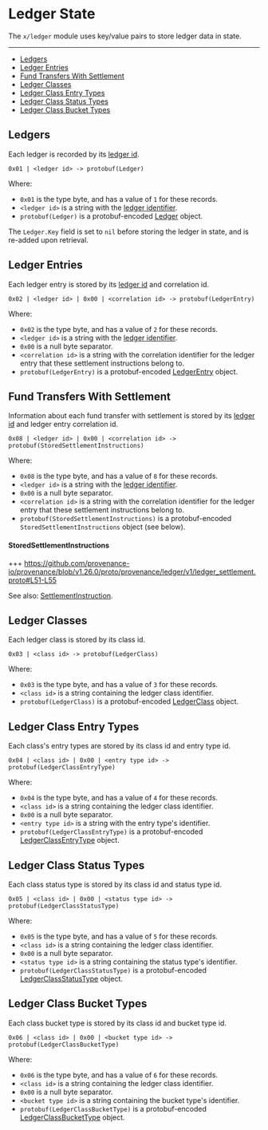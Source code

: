 # Ledger State

The `x/ledger` module uses key/value pairs to store ledger data in state.

---
<!-- TOC -->
  - [Ledgers](#ledgers)
  - [Ledger Entries](#ledger-entries)
  - [Fund Transfers With Settlement](#fund-transfers-with-settlement)
  - [Ledger Classes](#ledger-classes)
  - [Ledger Class Entry Types](#ledger-class-entry-types)
  - [Ledger Class Status Types](#ledger-class-status-types)
  - [Ledger Class Bucket Types](#ledger-class-bucket-types)


## Ledgers

Each ledger is recorded by its [ledger id](01_concepts.md#ledger-identifiers).

```
0x01 | <ledger id> -> protobuf(Ledger)
```

Where:
* `0x01` is the type byte, and has a value of `1` for these records.
* `<ledger id>` is a string with the [ledger identifier](01_concepts.md#ledger-identifiers).
* `protobuf(Ledger)` is a protobuf-encoded [Ledger](03_messages.md#ledger) object.

The `Ledger.Key` field is set to `nil` before storing the ledger in state, and is re-added upon retrieval.


## Ledger Entries

Each ledger entry is stored by its [ledger id](01_concepts.md#ledger-identifiers) and correlation id.

```
0x02 | <ledger id> | 0x00 | <correlation id> -> protobuf(LedgerEntry)
```

Where:
* `0x02` is the type byte, and has a value of `2` for these records.
* `<ledger id>` is a string with the [ledger identifier](01_concepts.md#ledger-identifiers).
* `0x00` is a null byte separator.
* `<correlation id>` is a string with the correlation identifier for the ledger entry that these settlement instructions belong to.
* `protobuf(LedgerEntry)` is a protobuf-encoded [LedgerEntry](03_messages.md#ledgerentry) object.


## Fund Transfers With Settlement

Information about each fund transfer with settlement is stored by its [ledger id](01_concepts.md#ledger-identifiers) and ledger entry correlation id.

```
0x08 | <ledger id> | 0x00 | <correlation id> -> protobuf(StoredSettlementInstructions)
```

Where:
* `0x08` is the type byte, and has a value of `8` for these records.
* `<ledger id>` is a string with the [ledger identifier](01_concepts.md#ledger-identifiers).
* `0x00` is a null byte separator.
* `<correlation id>` is a string with the correlation identifier for the ledger entry that these settlement instructions belong to.
* `protobuf(StoredSettlementInstructions)` is a protobuf-encoded `StoredSettlementInstructions` object (see below).

#### StoredSettlementInstructions

+++ https://github.com/provenance-io/provenance/blob/v1.26.0/proto/provenance/ledger/v1/ledger_settlement.proto#L51-L55

See also: [SettlementInstruction](03_messages.md#settlementinstruction).


## Ledger Classes

Each ledger class is stored by its class id.

```
0x03 | <class id> -> protobuf(LedgerClass)
```

Where:
* `0x03` is the type byte, and has a value of `3` for these records.
* `<class id>` is a string containing the ledger class identifier.
* `protobuf(LedgerClass)` is a protobuf-encoded [LedgerClass](03_messages.md#ledgerclass) object.


## Ledger Class Entry Types

Each class's entry types are stored by its class id and entry type id.

```
0x04 | <class id> | 0x00 | <entry type id> -> protobuf(LedgerClassEntryType)
```

Where:
* `0x04` is the type byte, and has a value of `4` for these records.
* `<class id>` is a string containing the ledger class identifier.
* `0x00` is a null byte separator.
* `<entry type id>` is a string with the entry type's identifier.
* `protobuf(LedgerClassEntryType)` is a protobuf-encoded [LedgerClassEntryType](03_messages.md#ledgerclassentrytype) object.


## Ledger Class Status Types

Each class status type is stored by its class id and status type id.

```
0x05 | <class id> | 0x00 | <status type id> -> protobuf(LedgerClassStatusType)
```

Where:
* `0x05` is the type byte, and has a value of `5` for these records.
* `<class id>` is a string containing the ledger class identifier.
* `0x00` is a null byte separator.
* `<status type id>` is a string containing the status type's identifier.
* `protobuf(LedgerClassStatusType)` is a protobuf-encoded [LedgerClassStatusType](03_messages.md#ledgerclassstatustype) object.


## Ledger Class Bucket Types

Each class bucket type is stored by its class id and bucket type id.

```
0x06 | <class id> | 0x00 | <bucket type id> -> protobuf(LedgerClassBucketType)
```

Where:
* `0x06` is the type byte, and has a value of `6` for these records.
* `<class id>` is a string containing the ledger class identifier.
* `0x00` is a null byte separator.
* `<bucket type id>` is a string containing the bucket type's identifier.
* `protobuf(LedgerClassBucketType)` is a protobuf-encoded [LedgerClassBucketType](03_messages.md#ledgerclassbuckettype) object.
